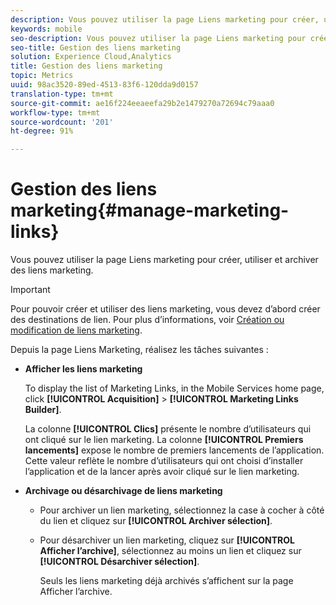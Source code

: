 ```yaml
---
description: Vous pouvez utiliser la page Liens marketing pour créer, utiliser et archiver des liens marketing.
keywords: mobile
seo-description: Vous pouvez utiliser la page Liens marketing pour créer, utiliser et archiver des liens marketing.
seo-title: Gestion des liens marketing
solution: Experience Cloud,Analytics
title: Gestion des liens marketing
topic: Metrics
uuid: 98ac3520-89ed-4513-83f6-120dda9d0157
translation-type: tm+mt
source-git-commit: ae16f224eeaeefa29b2e1479270a72694c79aaa0
workflow-type: tm+mt
source-wordcount: '201'
ht-degree: 91%

---
```



# Gestion des liens marketing{#manage-marketing-links}

Vous pouvez utiliser la page Liens marketing pour créer, utiliser et archiver des liens marketing.

>[!IMPORTANT]
>
>Pour pouvoir créer et utiliser des liens marketing, vous devez d’abord créer des destinations de lien. Pour plus d’informations, voir [Création ou modification de liens marketing](/help/using/acquisition-main/c-marketing-links-builder/t-create-edit-adobe-links/t-create-edit-adobe-links.md).

Depuis la page Liens Marketing, réalisez les tâches suivantes :

* **Afficher les liens marketing**

   To display the list of Marketing Links, in the Mobile Services home page, click **[!UICONTROL Acquisition]** > **[!UICONTROL Marketing Links Builder]**.

   La colonne **[!UICONTROL Clics]** présente le nombre d’utilisateurs qui ont cliqué sur le lien marketing. La colonne **[!UICONTROL Premiers lancements]** expose le nombre de premiers lancements de l’application. Cette valeur reflète le nombre d’utilisateurs qui ont choisi d’installer l’application et de la lancer après avoir cliqué sur le lien marketing.

* **Archivage ou désarchivage de liens marketing**

   * Pour archiver un lien marketing, sélectionnez la case à cocher à côté du lien et cliquez sur **[!UICONTROL Archiver sélection]**.
   * Pour désarchiver un lien marketing, cliquez sur **[!UICONTROL Afficher l’archive]**, sélectionnez au moins un lien et cliquez sur **[!UICONTROL Désarchiver sélection]**.

      Seuls les liens marketing déjà archivés s’affichent sur la page Afficher l’archive.

